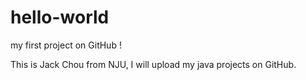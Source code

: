 # hello-world
my first project on GitHub !

This is Jack Chou from NJU, I will upload my java projects on GitHub.
